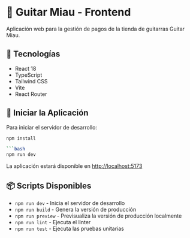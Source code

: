 # 🎸 Guitar Miau - Frontend

Aplicación web para la gestión de pagos de la tienda de guitarras Guitar Miau.

## 🚀 Tecnologías

- React 18
- TypeScript
- Tailwind CSS
- Vite
- React Router


## 🚦 Iniciar la Aplicación

Para iniciar el servidor de desarrollo:

```bash
npm install

```bash
npm run dev
```

La aplicación estará disponible en [http://localhost:5173](http://localhost:5173)

## 📦 Scripts Disponibles

- `npm run dev` - Inicia el servidor de desarrollo
- `npm run build` - Genera la versión de producción
- `npm run preview` - Previsualiza la versión de producción localmente
- `npm run lint` - Ejecuta el linter
- `npm run test` - Ejecuta las pruebas unitarias
```